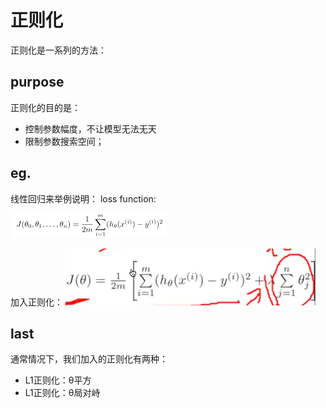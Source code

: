 # 正则化

正则化是一系列的方法：

## purpose
正则化的目的是：
* 控制参数幅度，不让模型无法无天
* 限制参数搜索空间；

## eg.
线性回归来举例说明：
loss function:

![](https://github.com/bobkentt/Learning-machine-from-scratch-pic/blob/master/alg_base/pic/20170521165348.png)

加入正则化：
![](https://github.com/bobkentt/Learning-machine-from-scratch-pic/blob/master/alg_base/pic/20170521-212109.png)

## last
通常情况下，我们加入的正则化有两种：
* L1正则化：θ平方
* L1正则化：θ局对峙

